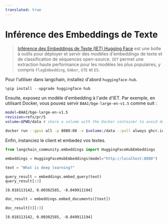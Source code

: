 ```yaml
---
translated: true
---
```


# Inférence des Embeddings de Texte

>[Inférence des Embeddings de Texte (IET) Hugging Face](https://huggingface.co/docs/text-embeddings-inference/index) est une boîte à outils pour déployer et servir des modèles d'embeddings de texte et de classification de séquences open-source. `IET` permet une extraction haute performance pour les modèles les plus populaires, y compris `FlagEmbedding`, `Ember`, `GTE` et `E5`.

Pour l'utiliser dans langchain, installez d'abord `huggingface-hub`.

```python
%pip install --upgrade huggingface-hub
```

Ensuite, exposez un modèle d'embedding à l'aide d'IET. Par exemple, en utilisant Docker, vous pouvez servir `BAAI/bge-large-en-v1.5` comme suit :

```bash
model=BAAI/bge-large-en-v1.5
revision=refs/pr/5
volume=$PWD/data # share a volume with the Docker container to avoid downloading weights every run

docker run --gpus all -p 8080:80 -v $volume:/data --pull always ghcr.io/huggingface/text-embeddings-inference:0.6 --model-id $model --revision $revision
```

Enfin, instanciez le client et embedez vos textes.

```python
from langchain_community.embeddings import HuggingFaceHubEmbeddings
```

```python
embeddings = HuggingFaceHubEmbeddings(model="http://localhost:8080")
```

```python
text = "What is deep learning?"
```

```python
query_result = embeddings.embed_query(text)
query_result[:3]
```

```output
[0.018113142, 0.00302585, -0.049911194]
```

```python
doc_result = embeddings.embed_documents([text])
```

```python
doc_result[0][:3]
```

```output
[0.018113142, 0.00302585, -0.049911194]
```
